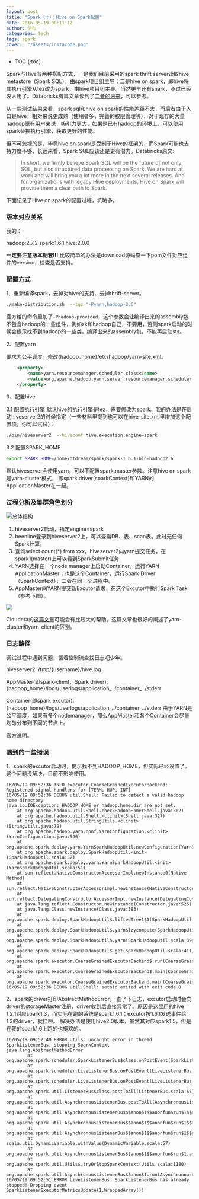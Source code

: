 ```yaml
---
layout: post
title: "Spark（十）：Hive on Spark配置"
date: 2016-05-19 08:11:12
author: 伊布
categories: tech
tags: spark
cover:  "/assets/instacode.png"
---
```


* TOC
{:toc}

Spark与Hive有两种搭配方式，一是我们目前采用的spark thrift server读取hive metastore（Spark SQL），由spark项目组主导；二是hive on spark，即hive将其执行引擎从tez改为spark，由hive项目组主导。当然更早还有shark，不过已经没人用了。Databricks有篇文章谈到了[二者的未来](https://databricks.com/blog/2014/07/01/shark-spark-sql-hive-on-spark-and-the-future-of-sql-on-spark.html)，可以参考。

从一些测试结果来看，spark sql和hive on spark的性能差距不大，而后者由于入口是hive，相对来说更成熟（使用者多，完善的权限管理等），对于现存的大量hadoop原有用户来说，吸引力更大，如果是已有hadoop的环境上，可以使用spark替换执行引擎，获取更好的性能。

但不可忽视的是，毕竟hive on spark是受制于Hive的框架的，而Spark可能也支持力度不够，长远来看，Spark SQL应该还是更有潜力。Databricks原文:

> In short, we firmly believe Spark SQL will be the future of not only SQL, but also structured data processing on Spark. We are hard at work and will bring you a lot more in the next several releases. And for organizations with legacy Hive deployments, Hive on Spark will provide them a clear path to Spark.


下面记录了Hive on spark的配置过程，坑略多。


### 版本对应关系

我的：

hadoop:2.7.2
spark:1.6.1
hive:2.0.0

**一定要注意版本配套!!!**
比较简单的办法是download源码查一下pom文件对应组件的version，检查是否支持。

### 配置方式

1、重新编译spark，去掉对hive的支持、去掉thrift-server。

```bash
./make-distribution.sh  --tgz "-Pyarn,hadoop-2.6"
```

官方给的命令里加了`-Phadoop-provided`，这个参数会让编译出来的assembly包不包含hadoop的一些组件，例如zk和hadoop自己，不要用，否则spark启动的时候会提示找不到hadoop的一些类。编译出来的assembly包，不能再启动sts。

2、配置yarn

要求为公平调度。修改{hadoop_home}/etc/hadoop/yarn-site.xml。

```xml
    <property>
        <name>yarn.resourcemanager.scheduler.class</name>
        <value>org.apache.hadoop.yarn.server.resourcemanager.scheduler.fair.FairScheduler</value>
    </property>

```


3、配置hive

3.1 配置执行引擎
默认hive的执行引擎是tez，需要修改为spark。我的办法是在启动hiveserver2的时候指定（一些材料里提到也可以在hive-site.xml里增加这个配置项，你可以试试）：

```bash
./bin/hiveserver2  --hiveconf hive.execution.engine=spark
```

3.2 配置SPARK_HOME

```bash
export SPARK_HOME=/home/dtdream/spark/spark-1.6.1-bin-hadoop2.6
```

默认hiveserver会使用yarn，可以不配置spark.master参数。注意hive on spark是yarn-cluster模式，
即spark driver(sparkContext)和YARN的ApplicationMaster在一起。


### 过程分析及集群角色划分


![总体结构](http://7xir15.com1.z0.glb.clouddn.com/hive-on-spark-2.png)


1. hiveserver2启动，指定engine=spark
2. beenline登录到hiveserver2上，可以查看DB、表、scan表。此时无任何Spark计算。
3. 查询select count(*) from xxx，hiveserver2向yarn提交任务，在spark1(master)上可以看到SparkSubmit任务
4. YARN选择在一个node manager上启动Container，运行YARN ApplicationMaster；也是这个Container，运行Spark Driver（SparkContext），二者在同一个进程中。
5. AppMaster向YARN提交新Excutor请求，在这个Excutor中执行Spark Task（参考下图）。

![](http://blog.cloudera.com/wp-content/uploads/2014/05/spark-yarn-f1.png)


Cloudera的[这篇文章](http://blog.cloudera.com/blog/2014/05/apache-spark-resource-management-and-yarn-app-models/)可能会有比较大的帮助。这篇文章也很好的阐述了yarn-cluster和yarn-client的区别。



### 日志路径

调试过程中遇到问题，循着控制流查找日志吧少年。

hiveserver2:
/tmp/{username}/hive.log

AppMaster(即spark-client、Spark driver):
{hadoop_home}/logs/userlogs/application_../container_../stderr

Container(即spark excutor):
{hadoop_home}/logs/userlogs/application_../container_../stderr
由于YARN是公平调度，如果有多个nodemanager，那么AppMaster和各个Container会尽量均匀分布到不同的节点上。


[官方说明](https://cwiki.apache.org/confluence/display/Hive/Hive+on+Spark%3A+Getting+Started)。



### 遇到的一些错误

1、spark的excutor启动时，提示找不到HADOOP_HOME，但实际已经设置了。
这个问题没解决，目前不影响使用。

```
16/05/19 09:52:36 INFO executor.CoarseGrainedExecutorBackend: Registered signal handlers for [TERM, HUP, INT]
16/05/19 09:52:36 DEBUG util.Shell: Failed to detect a valid hadoop home directory
java.io.IOException: HADOOP_HOME or hadoop.home.dir are not set.
	at org.apache.hadoop.util.Shell.checkHadoopHome(Shell.java:302)
	at org.apache.hadoop.util.Shell.<clinit>(Shell.java:327)
	at org.apache.hadoop.util.StringUtils.<clinit>(StringUtils.java:79)
	at org.apache.hadoop.yarn.conf.YarnConfiguration.<clinit>(YarnConfiguration.java:590)
	at org.apache.spark.deploy.yarn.YarnSparkHadoopUtil.newConfiguration(YarnSparkHadoopUtil.scala:66)
	at org.apache.spark.deploy.SparkHadoopUtil.<init>(SparkHadoopUtil.scala:52)
	at org.apache.spark.deploy.yarn.YarnSparkHadoopUtil.<init>(YarnSparkHadoopUtil.scala:51)
	at sun.reflect.NativeConstructorAccessorImpl.newInstance0(Native Method)
	at sun.reflect.NativeConstructorAccessorImpl.newInstance(NativeConstructorAccessorImpl.java:57)
	at sun.reflect.DelegatingConstructorAccessorImpl.newInstance(DelegatingConstructorAccessorImpl.java:45)
	at java.lang.reflect.Constructor.newInstance(Constructor.java:526)
	at java.lang.Class.newInstance(Class.java:383)
	at org.apache.spark.deploy.SparkHadoopUtil$.liftedTree1$1(SparkHadoopUtil.scala:396)
	at org.apache.spark.deploy.SparkHadoopUtil$.yarn$lzycompute(SparkHadoopUtil.scala:394)
	at org.apache.spark.deploy.SparkHadoopUtil$.yarn(SparkHadoopUtil.scala:394)
	at org.apache.spark.deploy.SparkHadoopUtil$.get(SparkHadoopUtil.scala:411)
	at org.apache.spark.executor.CoarseGrainedExecutorBackend$.run(CoarseGrainedExecutorBackend.scala:151)
	at org.apache.spark.executor.CoarseGrainedExecutorBackend$.main(CoarseGrainedExecutorBackend.scala:253)
	at org.apache.spark.executor.CoarseGrainedExecutorBackend.main(CoarseGrainedExecutorBackend.scala)
16/05/19 09:52:36 DEBUG util.Shell: setsid exited with exit code 0

```


2、spark的driver打印AbstractMethodError。
查了下日志，excutor启动时会向driver的storageMaster注册，driver收到后直接异常了。原因是这里用的hive 1.2.1对应spark1.3，而实际在跑的系统是spark1.6.1；excutor按1.6.1发送事件给1.3的driver，就挂啦。
解决办法是使用hive2.0版本，虽然其对应spark1.5，但是在我的spark1.6上跑的也挺欢的。

```
16/05/19 09:52:40 ERROR Utils: uncaught error in thread SparkListenerBus, stopping SparkContext
java.lang.AbstractMethodError
        at org.apache.spark.scheduler.SparkListenerBus$class.onPostEvent(SparkListenerBus.scala:62)
        at org.apache.spark.scheduler.LiveListenerBus.onPostEvent(LiveListenerBus.scala:31)
        at org.apache.spark.scheduler.LiveListenerBus.onPostEvent(LiveListenerBus.scala:31)
        at org.apache.spark.util.ListenerBus$class.postToAll(ListenerBus.scala:55)
        at org.apache.spark.util.AsynchronousListenerBus.postToAll(AsynchronousListenerBus.scala:37)
        at org.apache.spark.util.AsynchronousListenerBus$$anon$1$$anonfun$run$1$$anonfun$apply$mcV$sp$1.apply$mcV$sp(AsynchronousListenerBus.scala:80)
        at org.apache.spark.util.AsynchronousListenerBus$$anon$1$$anonfun$run$1$$anonfun$apply$mcV$sp$1.apply(AsynchronousListenerBus.scala:65)
        at org.apache.spark.util.AsynchronousListenerBus$$anon$1$$anonfun$run$1$$anonfun$apply$mcV$sp$1.apply(AsynchronousListenerBus.scala:65)
        at scala.util.DynamicVariable.withValue(DynamicVariable.scala:57)
        at org.apache.spark.util.AsynchronousListenerBus$$anon$1$$anonfun$run$1.apply$mcV$sp(AsynchronousListenerBus.scala:64)
        at org.apache.spark.util.Utils$.tryOrStopSparkContext(Utils.scala:1180)
        at org.apache.spark.util.AsynchronousListenerBus$$anon$1.run(AsynchronousListenerBus.scala:63)
16/05/19 09:52:51 ERROR LiveListenerBus: SparkListenerBus has already stopped! Dropping event SparkListenerExecutorMetricsUpdate(1,WrappedArray())
```









